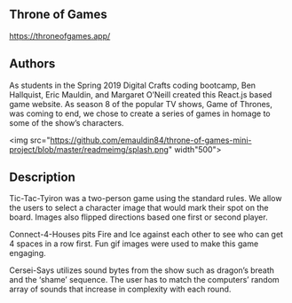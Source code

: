 ## Throne of Games
https://throneofgames.app/

## Authors
As students in the Spring 2019 Digital Crafts coding bootcamp, Ben Hallquist, Eric Mauldin, and Margaret O’Neill created this React.js based game website.  As season 8 of the popular TV shows, Game of Thrones, was coming to end, we chose to create a series of games in homage to some of the show’s characters.

<img src="https://github.com/emauldin84/throne-of-games-mini-project/blob/master/readmeimg/splash.png" width"500">

## Description 

Tic-Tac-Tyiron was a two-person game using the standard rules.  We allow the users to select a character image that would mark their spot on the board.  Images also flipped directions based one first or second player.

Connect-4-Houses pits Fire and Ice against each other to see who can get 4 spaces in a row first.  Fun gif images were used to make this game engaging.

Cersei-Says utilizes sound bytes from the show such as dragon’s breath and the ‘shame’ sequence.  The user has to match the computers’ random array of sounds that increase in complexity with each round.
